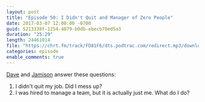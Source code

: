 ```yaml
---
layout: post
title: "Episode 50: I Didn't Quit and Manager of Zero People"
date: 2017-03-07 12:00:00 -0700
guid: 5213338f-1254-4079-b0db-ebecb70ed5a3
duration: "25:29"
length: 24461014
file: "https://chrt.fm/track/FD81F6/dts.podtrac.com/redirect.mp3/download.softskills.audio/sse-050.mp3"
categories: episode
enable_comments: true
---
```


[Dave](https://twitter.com/djsmith42) and [Jamison](https://twitter.com/jamison_dance) answer these questions:

1. I didn't quit my job. Did I mess up?
2. I was hired to manage a team, but it is actually just me. What do I do?
